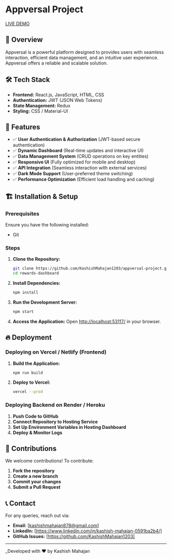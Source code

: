 # Appversal Project

[LIVE DEMO](https://reward-dashboard12.netlify.app/dashboard)

## 🚀 Overview
Appversal is a powerful platform designed to provides users with seamless interaction, efficient data management, and an intuitive user experience. Appversal offers a reliable and scalable solution.

## 🛠️ Tech Stack
- **Frontend:** React.js, JavaScript, HTML, CSS
- **Authentication:** JWT (JSON Web Tokens)
- **State Management:** Redux
- **Styling:** CSS / Material-UI

## 📌 Features
- ✅ **User Authentication & Authorization** (JWT-based secure authentication)
- ✅ **Dynamic Dashboard** (Real-time updates and interactive UI)
- ✅ **Data Management System** (CRUD operations on key entities)
- ✅ **Responsive UI** (Fully optimized for mobile and desktop)
- ✅ **API Integration** (Seamless interaction with external services)
- ✅ **Dark Mode Support** (User-preferred theme switching)
- ✅ **Performance Optimization** (Efficient load handling and caching)

## 🏗️ Installation & Setup
### Prerequisites
Ensure you have the following installed:
- Git

### Steps
1. **Clone the Repository:**
   ```sh
   git clone https://github.com/KashishMahajan1203/appversal-project.git
   cd rewards-dashboard
   ```
2. **Install Dependencies:**
   ```sh
   npm install
   ```

3. **Run the Development Server:**
   ```sh
   npm start
   ```
4. **Access the Application:**
   Open [http://localhost:53117/](http://localhost:53117/) in your browser.



## 🔥 Deployment
### Deploying on Vercel / Netlify (Frontend)
1. **Build the Application:**
   ```sh
   npm run build
   ```
2. **Deploy to Vercel:**
   ```sh
   vercel --prod
   ```

### Deploying Backend on Render / Heroku
1. **Push Code to GitHub**
2. **Connect Repository to Hosting Service**
3. **Set Up Environment Variables in Hosting Dashboard**
4. **Deploy & Monitor Logs**

## 🙌 Contributions
We welcome contributions! To contribute:
1. **Fork the repository**
2. **Create a new branch**
3. **Commit your changes**
4. **Submit a Pull Request**

## 📞 Contact
For any queries, reach out via:
- **Email:** [kashishmahajan878@gmail.com]
- **LinkedIn:** [https://www.linkedin.com/in/kashish-mahajan-0591ba2b4/]
- **GitHub Issues:** [https://github.com/KashishMahajan1203]

---
_Developed with ❤️ by Kashish Mahajan 
